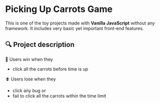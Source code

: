 # Picking Up Carrots Game

This is one of the toy projects made with **Vanilla JavaScript** without any framework. It includes very basic yet important front-end features.

## 🔍 Project description

🥕 Users win when they

- click all the carrots before time is up

🪰 Users lose when they

- click any bug or
- fail to click all the carrots within the time limit

